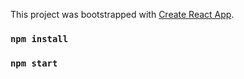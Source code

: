 This project was bootstrapped with [Create React App](https://github.com/facebook/create-react-app).

### `npm install`

### `npm start`
